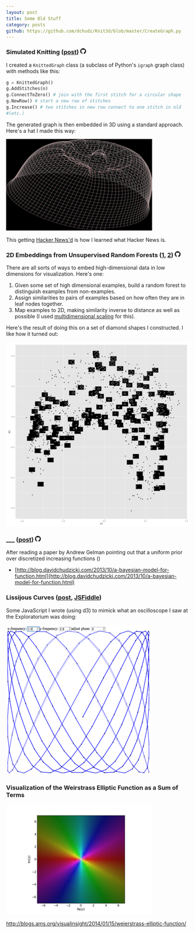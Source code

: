 ```yaml
---
layout: post
title: Some Old Stuff
category: posts
github: https://github.com/dchudz/Knit3d/blob/master/CreateGraph.py
---
```



### Simulated Knitting ([post](http://blog.davidchudzicki.com/2011/11/simulated-knitting.html)) [![Knit3D](/images/posts/gh.png)](https://github.com/dchudz/Knit3d/blob/master/CreateGraph.py)


I created a ```KnittedGraph``` class (a subclass of Python's ```igraph``` graph class) with methods like this:

``` python
g = KnittedGraph()
g.AddStitches(n)
g.ConnectToZero() # join with the first stitch for a circular shape	
g.NewRow() # start a new row of stitches
g.Increase() # two stitches in new row connect to one stitch in old
#(etc.)
```

The generated graph is then embedded in 3D using a standard approach. Here's a hat I made this way:

![hat](/images/posts/hat_100_20.png)

This getting [Hacker News'd](https://news.ycombinator.com/item?id=3329533) is how I learned what Hacker News is.

### 2D Embeddings from Unsupervised Random Forests ([1](http://blog.davidchudzicki.com/2012/08/random-forests-for-visualizing-data.html), [2](http://blog.davidchudzicki.com/2012/08/visualize-random-forest-that-classifies.html)) [![random_forest_visualizations](/images/posts/gh.png)](https://github.com/dchudz/misc/tree/master/random_forest_visualizations)

There are all sorts of ways to embed high-dimensional data in low dimensions for visualization. Here's one:

1. Given some set of high dimensional examples, build a random forest to distinguish examples from non-examples.
2. Assign similarities to pairs of examples based on how often they are in leaf nodes together.
3. Map examples to 2D, making similarity inverse to distance as well as possible (I used [multidimensional scaling](https://en.wikipedia.org/wiki/Multidimensional_scaling) for this).

Here's the result of doing this on a set of diamond shapes I constructed. I like how it turned out:

![hat](/images/posts/diamondsRF.png)

### ___ ([post]()) [![random_forest_visualizations](/images/posts/gh.png)](https://github.com/dchudz/misc/tree/master/random_forest_visualizations)

After reading a paper by Andrew Gelman pointing out that a uniform prior over discretized increasing functions ()

- [http://blog.davidchudzicki.com/2013/10/a-bayesian-model-for-function.html](http://blog.davidchudzicki.com/2013/10/a-bayesian-model-for-function.html)

### Lissijous Curves ([post](http://blog.davidchudzicki.com/2014/01/interactive-lissijous-curves-in-d3.html), [JSFiddle](http://jsfiddle.net/dchudz/yYZZy/embedded/result/))

Some JavaScript I wrote (using d3) to mimick what an oscilloscope I saw at the Exploratorium was doing:

[![lissijous](/images/posts/lissijous.png)](http://jsfiddle.net/dchudz/yYZZy/embedded/result/)

### Visualization of the Weirstrass Elliptic Function as a Sum of Terms

![weierstrass](/images/posts/weierstrass.gif)


http://blogs.ams.org/visualinsight/2014/01/15/weierstrass-elliptic-function/

